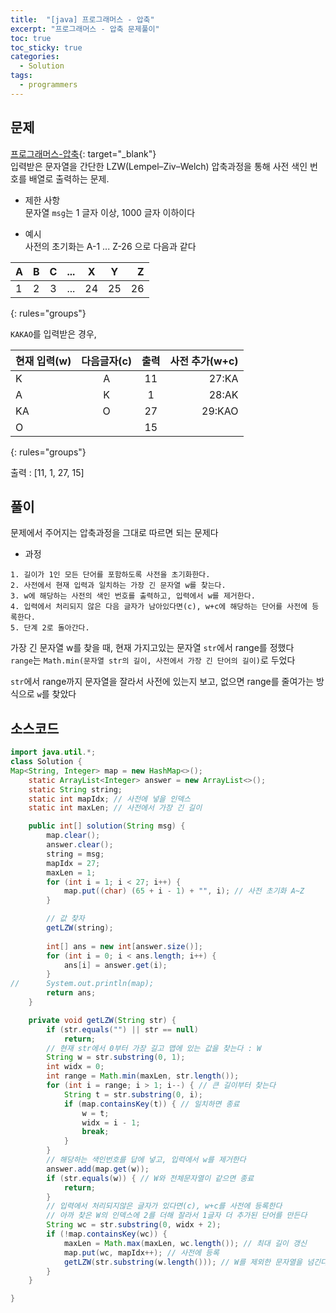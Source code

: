 ```yaml
---
title:  "[java] 프로그래머스 - 압축"
excerpt: "프로그래머스 - 압축 문제풀이"
toc: true
toc_sticky: true
categories:
  - Solution
tags:
  - programmers
---
```

## 문제  
[프로그래머스-압축](https://programmers.co.kr/learn/courses/30/lessons/17684?language=java){: target="_blank"}  
입력받은 문자열을 간단한 LZW(Lempel–Ziv–Welch) 압축과정을 통해 사전 색인 번호를 배열로 출력하는 문제.  

* 제한 사항  
문자열 `msg`는 1 글자 이상, 1000 글자 이하이다  

* 예시  
사전의 초기화는 A-1 ... Z-26 으로 다음과 같다  


| A | B | C | ... | X | Y | Z |
|:----|:-----:|:-----:|:-----:|:-----:|:-----:|----:|
| 1 | 2 | 3 | ... | 24 | 25 | 26 |
{: rules="groups"}



`KAKAO`를 입력받은 경우,  


| 현재 입력(w) | 다음글자(c) | 출력 | 사전 추가(w+c) |
|:----|:-----:|:-----:|----:|
| K | A | 11 | 27:KA |
| A | K | 1 | 28:AK |
| KA | O | 27 | 29:KAO |
| O |  | 15 | |
{: rules="groups"}

출력 : [11, 1, 27, 15]


## 풀이  
문제에서 주어지는 압축과정을 그대로 따르면 되는 문제다  
* 과정  
```
1. 길이가 1인 모든 단어를 포함하도록 사전을 초기화한다.
2. 사전에서 현재 입력과 일치하는 가장 긴 문자열 w를 찾는다.
3. w에 해당하는 사전의 색인 번호를 출력하고, 입력에서 w를 제거한다.
4. 입력에서 처리되지 않은 다음 글자가 남아있다면(c), w+c에 해당하는 단어를 사전에 등록한다.
5. 단계 2로 돌아간다.
```
가장 긴 문자열 w를 찾을 때, 현재 가지고있는 문자열 `str`에서 range를 정했다  
`range`는 `Math.min(문자열 str의 길이, 사전에서 가장 긴 단어의 길이)`로 두었다  


`str`에서 range까지 문자열을 잘라서 사전에 있는지 보고, 없으면 range를 줄여가는 방식으로 `w`를 찾았다  


## 소스코드  

```java
import java.util.*;
class Solution {
Map<String, Integer> map = new HashMap<>();
	static ArrayList<Integer> answer = new ArrayList<>();
	static String string;
	static int mapIdx; // 사전에 넣을 인덱스
	static int maxLen; // 사전에서 가장 긴 길이

	public int[] solution(String msg) {
		map.clear();
		answer.clear();
		string = msg;
		mapIdx = 27;
		maxLen = 1;
		for (int i = 1; i < 27; i++) {
			map.put((char) (65 + i - 1) + "", i); // 사전 초기화 A~Z
		}

		// 값 찾자
		getLZW(string);
		
		int[] ans = new int[answer.size()];
		for (int i = 0; i < ans.length; i++) {
			ans[i] = answer.get(i);
		}
//		System.out.println(map);
		return ans;
	}

	private void getLZW(String str) {
		if (str.equals("") || str == null)
			return;
		// 현재 str에서 0부터 가장 길고 맵에 있는 값을 찾는다 : W
		String w = str.substring(0, 1);
		int widx = 0;
		int range = Math.min(maxLen, str.length());
		for (int i = range; i > 1; i--) { // 큰 길이부터 찾는다
			String t = str.substring(0, i);
			if (map.containsKey(t)) { // 일치하면 종료
				w = t;
				widx = i - 1;
				break;
			}
		}
		// 해당하는 색인번호를 답에 넣고, 입력에서 w를 제거한다
		answer.add(map.get(w));
		if (str.equals(w)) { // W와 전체문자열이 같으면 종료
			return;
		}
		// 입력에서 처리되지않은 글자가 있다면(c), w+c를 사전에 등록한다
		// 아까 찾은 W의 인덱스에 2를 더해 잘라서 1글자 더 추가된 단어를 만든다  
		String wc = str.substring(0, widx + 2);
		if (!map.containsKey(wc)) {
			maxLen = Math.max(maxLen, wc.length()); // 최대 길이 갱신
			map.put(wc, mapIdx++); // 사전에 등록
			getLZW(str.substring(w.length())); // W를 제외한 문자열을 넘긴다
		}
	}

}
```